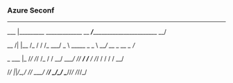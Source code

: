 ### Azure Seconf

_______                               ________                       ________

___    |_________  _____________      __  ___/__________________________  __/

__  /| |__  /_  / / /_  ___/  _ \     _____ \_  _ \  ___/  __ \_  __ \_  /_  

_  ___ |_  /_/ /_/ /_  /   /  __/     ____/ //  __/ /__ / /_/ /  / / /  __/  

/_/  |_|____/\__,_/ /_/    \___/      /____/ \___/\___/ \____//_/ /_//_/    
